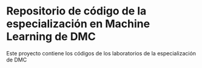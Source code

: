 # Repositorio de código de la especialización en Machine Learning de DMC
Este proyecto contiene los códigos de los laboratorios de la especialización de DMC
